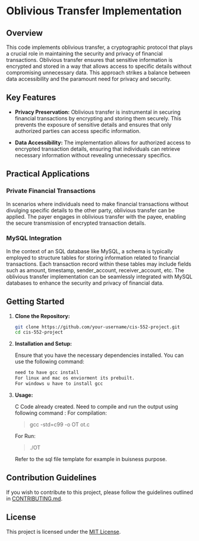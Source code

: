 # Oblivious Transfer Implementation

## Overview

This code implements oblivious transfer, a cryptographic protocol that plays a crucial role in maintaining the security and privacy of financial transactions. Oblivious transfer ensures that sensitive information is encrypted and stored in a way that allows access to specific details without compromising unnecessary data. This approach strikes a balance between data accessibility and the paramount need for privacy and security.

## Key Features

- **Privacy Preservation:** Oblivious transfer is instrumental in securing financial transactions by encrypting and storing them securely. This prevents the exposure of sensitive details and ensures that only authorized parties can access specific information.

- **Data Accessibility:** The implementation allows for authorized access to encrypted transaction details, ensuring that individuals can retrieve necessary information without revealing unnecessary specifics.

## Practical Applications

### Private Financial Transactions

In scenarios where individuals need to make financial transactions without divulging specific details to the other party, oblivious transfer can be applied. The payer engages in oblivious transfer with the payee, enabling the secure transmission of encrypted transaction details.

### MySQL Integration

In the context of an SQL database like MySQL, a schema is typically employed to structure tables for storing information related to financial transactions. Each transaction record within these tables may include fields such as amount, timestamp, sender_account, receiver_account, etc. The oblivious transfer implementation can be seamlessly integrated with MySQL databases to enhance the security and privacy of financial data.

## Getting Started

1. **Clone the Repository:**

   ```bash
   git clone https://github.com/your-username/cis-552-project.git
   cd cis-552-project
   ```

2. **Installation and Setup:**

   Ensure that you have the necessary dependencies installed. You can use the following command:

   ```bash
   need to have gcc install
   For linux and mac os enviorment its prebuilt.
   For windows u have to install gcc
   ```

3. **Usage:**

   C Code already created.
   Need to compile and run the output using following command : 
   For compilation:
   > gcc -std=c99 -o OT ot.c 


   For Run: 
   > ./OT


   Refer to the sql file template for example in buisness purpose.


## Contribution Guidelines

If you wish to contribute to this project, please follow the guidelines outlined in [CONTRIBUTING.md](CONTRIBUTING.md).

## License

This project is licensed under the [MIT License](LICENSE).

